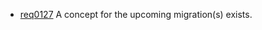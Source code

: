 * [req0127](https://github.com/PolitAktiv/politaktiv-requirements/tree/master/en/requirements/req0127.md) A concept for the upcoming migration(s) exists.
